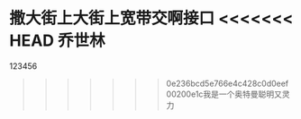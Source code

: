 撒大街上大街上宽带交啊接口
<<<<<<< HEAD
乔世林
=======
123456
>>>>>>> 0e236bcd5e766e4c428c0d0eef00200e1c我是一个奥特曼聪明又灵力